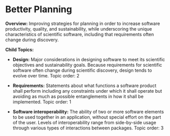 # Better Planning

**Overview:** 
Improving strategies for planning in order to increase software productivity, quality, and sustainability, while underscoring the unique characteristics of scientific software, including that requirements often change during discovery.

**Child Topics:**

<!--
Needs reordering: Software Engineering [moves from Better Development], Requirements, Design, Software Interoperability
-->

- **Design:**
Major considerations in designing software to meet its scientific objectives and sustainability goals. Because requirements for scientific software often change during scientific discovery, design tends to evolve over time.
Topic order: 2

- **Requirements:**
Statements about what functions a software product shall perform including any constraints under which it shall operate but avoiding as much as possible entanglements in how it shall be implemented.
Topic order: 1

- **Software interoperability:**
The ability of two or more software elements to be used together in an application, without special effort on the part of the user.  Levels of interoperability range from side-by-side usage through various types of interactions between packages.
Topic order: 3

<!---
Category order: 1
--->
